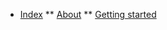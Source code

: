 <!-- docs/_sidebar.md -->

* [Index](./)
** [About](./about)
** [Getting started](./getting-started)